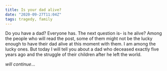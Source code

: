 ```yaml
---
title: Is your dad alive?
date: "2020-09-27T11:04Z"
tags: tragedy, family
---
```


Do you have a dad? Everyone has. The next question is- is he alive? Among the people who will read the post, some of them might not be the lucky enough to have their dad alive at this moment with them. I am among the lucky ones. But today I will tell you about a dad who deceased exactly five years ago and the struggle of their children after he left the world.

_will continue_...
